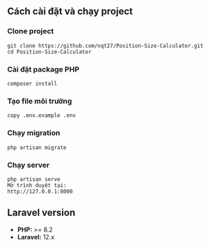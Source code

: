 ## Cách cài đặt và chạy project

### Clone project
    git clone https://github.com/nqt27/Position-Size-Calculator.git
    cd Position-Size-Calculator
### Cài đặt package PHP
    composer install
### Tạo file môi trường
    copy .env.example .env
### Chạy migration
    php artisan migrate
### Chạy server
    php artisan serve
    Mở trình duyệt tại:
    http://127.0.0.1:8000

##  Laravel version

- **PHP:** >= 8.2  
- **Laravel:** 12.x  